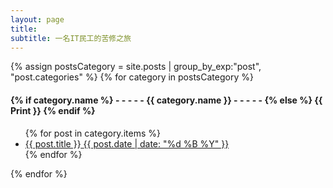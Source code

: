 ```yaml
---
layout: page
title: 
subtitle: 一名IT民工的苦修之旅
---
```


<div>
{% assign postsCategory = site.posts | group_by_exp:"post", "post.categories"  %}
{% for category in postsCategory %}
<h4 class="post-teaser__month">
<strong>
{% if category.name %} 
- - - - -  {{ category.name }} - - - - - 
{% else %} 
{{ Print }} 
{% endif %}
</strong>
</h4>
<ul class="list-posts">
{% for post in category.items %}
<li class="post-teaser">
<a href="{{ post.url | prepend: site.baseurl }}">
<span class="post-teaser__title">{{ post.title }}</span>
<span class="post-teaser__date">{{ post.date | date: "%d %B %Y" }}</span>
</a>
</li>
{% endfor %}
</ul>
{% endfor %}
</div>
